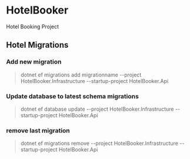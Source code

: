 # HotelBooker

Hotel Booking Project

## Hotel Migrations

### Add new migration

> dotnet ef migrations add migrationname --project HotelBooker.Infrastructure --startup-project HotelBooker.Api

### Update database to latest schema migrations

> dotnet ef database update --project HotelBooker.Infrastructure --startup-project HotelBooker.Api

### remove last migration

> dotnet ef migrations remove --project HotelBooker.Infrastructure --startup-project HotelBooker.Api
